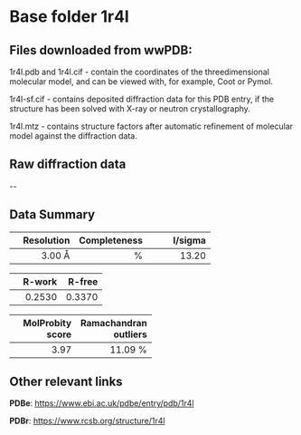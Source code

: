 # Base folder 1r4l

## Files downloaded from wwPDB:

1r4l.pdb and 1r4l.cif - contain the coordinates of the threedimensional molecular model, and can be viewed with, for example, Coot or Pymol.

1r4l-sf.cif - contains deposited diffraction data for this PDB entry, if the structure has been solved with X-ray or neutron crystallography.

1r4l.mtz - contains structure factors after automatic refinement of molecular model against the diffraction data.

## Raw diffraction data

--<br> 

## Data Summary
|   | Resolution | Completeness| I/sigma |
|---|-------------:|----------------:|--------------:|
|   |3.00 Å|      %|<img width=50/>13.20|

|   | **R-work**| **R-free**   
|---|-------------:|----------------:|           
||  0.2530|  0.3370|

|   |**MolProbity<br>score**| **Ramachandran<br>outliers** 
|---|-------------:|----------------:|
||  3.97| 11.09 %|

 

 

## Other relevant links 
**PDBe**:  https://www.ebi.ac.uk/pdbe/entry/pdb/1r4l
 
**PDBr**: https://www.rcsb.org/structure/1r4l 

